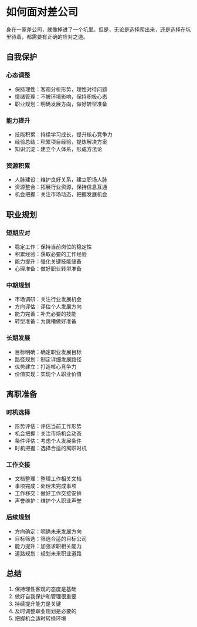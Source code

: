 # 如何面对差公司

身在一家差公司，就像掉进了一个坑里。但是，无论是选择爬出来，还是选择在坑里待着，都需要有正确的应对之道。

## 自我保护

### 心态调整
- 保持理性：客观分析形势，理性对待问题
- 情绪管理：不被环境影响，保持积极心态
- 职业规划：明确发展方向，做好转型准备

### 能力提升
- 技能积累：持续学习成长，提升核心竞争力
- 经验总结：积累项目经验，提炼解决方案
- 知识沉淀：建立个人体系，形成方法论

### 资源积累
- 人脉建设：维护良好关系，建立职场人脉
- 资源整合：拓展行业资源，保持信息互通
- 机会把握：关注市场动态，把握发展机会

## 职业规划

### 短期应对
- 稳定工作：保持当前岗位的稳定性
- 积累经验：获取必要的工作经验
- 能力提升：强化关键技能储备
- 心理准备：做好职业转型准备

### 中期规划
- 市场调研：关注行业发展机会
- 方向评估：评估个人发展方向
- 能力完善：补充必要的技能
- 转型准备：为跳槽做好准备

### 长期发展
- 目标明确：确定职业发展目标
- 路径规划：制定详细发展路径
- 优势建立：打造核心竞争力
- 价值实现：实现个人职业价值

## 离职准备

### 时机选择
- 形势评估：评估当前工作形势
- 机会把握：关注市场机会动态
- 条件评估：考虑个人发展条件
- 时机把握：选择合适的离职时机

### 工作交接
- 文档整理：整理工作相关文档
- 事项完成：处理未完成事项
- 工作移交：做好工作交接安排
- 声誉维护：维护个人职业声誉

### 后续规划
- 方向确定：明确未来发展方向
- 目标筛选：筛选合适的目标公司
- 能力提升：加强求职相关能力
- 道路规划：规划未来职业道路

## 总结

1. 保持理性客观的态度是基础
2. 做好自我保护和管理很重要
3. 持续提升能力是关键
4. 及时调整职业规划是必要的
5. 把握机会适时转换环境